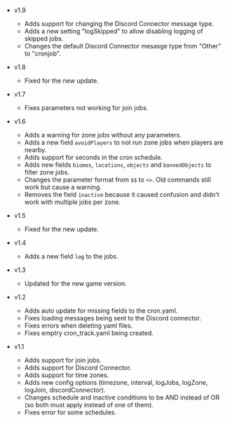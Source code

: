 - v1.9
  - Adds support for changing the Discord Connector message type.
  - Adds a new setting "logSkipped" to allow disabling logging of skipped jobs.
  - Changes the default Discord Connector mesasge type from "Other" to "cronjob".

- v1.8
  - Fixed for the new update.

- v1.7
  - Fixes parameters not working for join jobs.

- v1.6
  - Adds a warning for zone jobs without any parameters.
  - Adds a new field `avoidPlayers` to not run zone jobs when players are nearby.
  - Adds support for seconds in the cron schedule.
  - Adds new fields `biomes`, `locations`, `objects` and `bannedObjects` to filter zone jobs.
  - Changes the parameter format from `$$` to `<>`. Old commands still work but cause a warning.
  - Removes the field `inactive` because it caused confusion and didn't work with multiple jobs per zone.

- v1.5
  - Fixed for the new update.

- v1.4
  - Adds a new field `log` to the jobs.

- v1.3
  - Updated for the new game version.

- v1.2
  - Adds auto update for missing fields to the cron.yaml.
  - Fixes loading messages being sent to the Discord connector.
  - Fixes errors when deleting yaml files.
  - Fixes emptry cron_track.yaml being created.

- v1.1
  - Adds support for join jobs.
  - Adds support for Discord Connector.
  - Adds support for time zones.
  - Adds new config options (timezone, interval, logJobs, logZone, logJoin, discordConnector).
  - Changes schedule and inactive conditions to be AND instead of OR (so both must apply instead of one of them).
  - Fixes error for some schedules.
